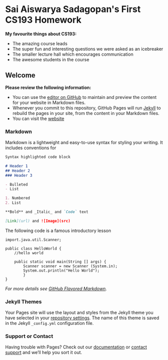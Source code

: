 # Sai Aiswarya Sadagopan's First CS193 Homework

**My favourite things about CS193:**
- The amazing course leads
- The super fun and interesting questions we were asked as an icebreaker
- The smaller lecture hall which encourages communication
- The awesome students in the course

## Welcome 

**Please review the following information:**
- You can use the [editor on GitHub](https://github.com/kalutes/CS193_Fall18_Lab1/edit/master/index.md) to maintain and preview the content for your website in Markdown files.
- Whenever you commit to this repository, GitHub Pages will run [Jekyll](https://jekyllrb.com/) to rebuild the pages in your site, from the content in your Markdown files.
- You can visit the [website](https://Purdue-CS193.github.io/homework-0-SaiAiswarya5/)

### Markdown

Markdown is a lightweight and easy-to-use syntax for styling your writing. It includes conventions for

```markdown
Syntax highlighted code block

# Header 1
## Header 2
### Header 3

- Bulleted
- List

1. Numbered
2. List

**Bold** and _Italic_ and `Code` text

[Link](url) and ![Image](src)
```

The following code is a famous introductory lesson

```
import.java.util.Scanner;

public class HelloWorld {
	//hello world

	public static void main(String [] args) {
		Scanner scanner = new Scanner (System.in);
		System.out.println("Hello World");
        }
}
```

_For more details see [GitHub Flavored Markdown](https://guides.github.com/features/mastering-markdown/)._

### Jekyll Themes

Your Pages site will use the layout and styles from the Jekyll theme you have selected in your [repository settings](https://github.com/kalutes/CS193_Fall18_Lab1/settings). The name of this theme is saved in the Jekyll `_config.yml` configuration file.

### Support or Contact

Having trouble with Pages? Check out our [documentation](https://help.github.com/categories/github-pages-basics/) or [contact support](https://github.com/contact) and we’ll help you sort it out.

